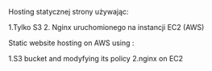 Hosting statycznej strony używając:


1.Tylko S3
2. Nginx uruchomionego na instancji EC2 (AWS)


Static website hosting on AWS using :

1.S3 bucket and modyfying its policy 
2.nginx on EC2 
